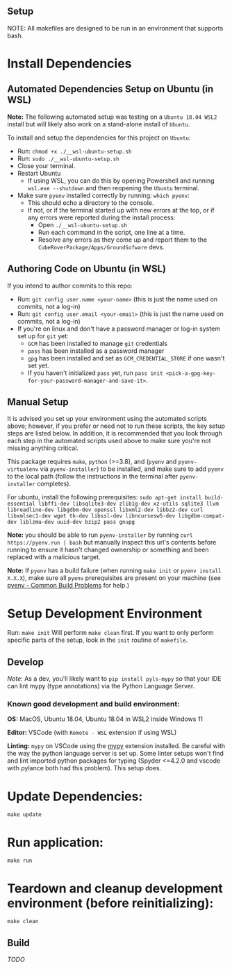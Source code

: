 ## Setup
NOTE: All makefiles are designed to be run in an environment that supports bash.

# Install Dependencies

## Automated Dependencies Setup on Ubuntu (in WSL)
**Note:** The following automated setup was testing on a `Ubuntu 18.04 WSL2` install but will likely also work on a stand-alone install of `Ubuntu`.

To install and setup the dependencies for this project on `Ubuntu`:
- Run: `chmod +x ./__wsl-ubuntu-setup.sh`
- Run: `sudo ./__wsl-ubuntu-setup.sh`
- Close your terminal.
- Restart Ubuntu
    - If using WSL, you can do this by opening Powershell and running `wsl.exe --shutdown` and then reopening the `Ubuntu` terminal.
- Make sure `pyenv` installed correctly by running: `which pyenv`:
    - This should echo a directory to the console.
    - If not, or if the terminal started up with new errors at the top, or if any errors were reported during the install process:
        - Open `./__wsl-ubuntu-setup.sh`
        - Run each command in the script, one line at a time.
        - Resolve any errors as they come up and report them to the `CubeRoverPackage/Apps/GroundSofware` devs.

## Authoring Code on Ubuntu (in WSL)
If you intend to author commits to this repo:
- Run: `git config user.name <your-name>` (this is just the name used on commits, not a log-in)
- Run: `git config user.email <your-email>` (this is just the name used on commits, not a log-in)
- If you're on linux and don't have a password manager or log-in system set up for `git` yet:
    - `GCM` has been installed to manage `git` credentials
    - `pass` has been installed as a password manager
    - `gpg` has been installed and set as `GCM_CREDENTIAL_STORE` if one wasn't set yet.
    - If you haven't initialized `pass` yet, run `pass init <pick-a-gpg-key-for-your-password-manager-and-save-it>`.

## Manual Setup
It is advised you set up your environment using the automated scripts above; however, if you prefer or need not to run these scripts, the key setup steps are listed below. In addition, it is recommended that you look through each step in the automated scripts used above to make sure you're not missing anything critical.

This package requires `make`, `python` (>=3.8), and (`pyenv` and `pyenv-virtualenv` via `pyenv-installer`) to be installed, and make sure to add `pyenv` to the local path (follow the instructions in the terminal after `pyenv-installer` completes).

For ubuntu, install the following prerequisites: `sudo apt-get install build-essential libffi-dev libsqlite3-dev zlib1g-dev xz-utils sqlite3 llvm libreadline-dev libgdbm-dev openssl libxml2-dev libbz2-dev curl libxmlsec1-dev wget tk-dev libssl-dev libncursesw5-dev libgdbm-compat-dev liblzma-dev uuid-dev bzip2 pass gnupg`

**Note:** you should be able to run `pyenv-installer` by running
`curl https://pyenv.run | bash`
but manually inspect this url's contents before running to ensure it hasn't changed ownership or something and been replaced with a malicious target.

**Note:** If `pyenv` has a build failure (when running `make init` or `pyenv install X.X.X`), make sure all `pyenv` prerequisites are present on your machine (see [pyenv - Common Build Problems](https://github.com/pyenv/pyenv/wiki/common-build-problems) for help.)

# Setup Development Environment
Run:
`make init`
Will perform `make clean` first. If you want to only perform specific parts of the setup, look in the `init` routine of `makefile`.

## Develop

*Note*: As a dev, you'll likely want to `pip install pyls-mypy` so that your IDE 
can lint mypy (type annotations) via the Python Language Server.

### Known good development and build environment:

**OS:** MacOS, Ubuntu 18.04, Ubuntu 18.04 in WSL2 inside Windows 11

**Editor:** VSCode (with `Remote - WSL` extension if using WSL)

**Linting:** `mypy` on VSCode using the [mypy](https://marketplace.visualstudio.com/items?itemName=matangover.mypy) extension installed. Be careful with the way the python language server is set up. Some linter setups won't find and lint imported python packages for typing (Spyder <=4.2.0 and vscode with pylance both had this problem). This setup does.

# Update Dependencies:
`make update`

# Run application:
`make run`

# Teardown and cleanup development environment (before reinitializing):
`make clean`

## Build
*TODO*
